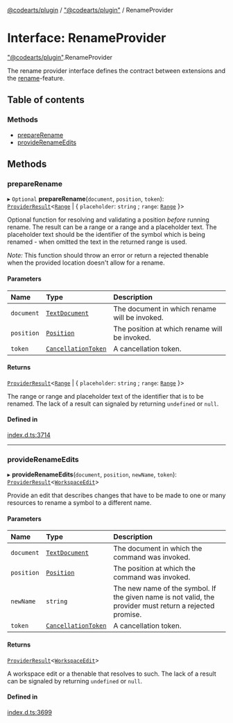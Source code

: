 [@codearts/plugin](../README.md) / ["@codearts/plugin"](../modules/_codearts_plugin_.md) / RenameProvider

# Interface: RenameProvider

["@codearts/plugin"](../modules/_codearts_plugin_.md).RenameProvider

The rename provider interface defines the contract between extensions and
the [rename](https://code.visualstudio.com/docs/editor/editingevolved#_rename-symbol)-feature.

## Table of contents

### Methods

- [prepareRename](codearts_plugin_.RenameProvider.md#preparerename)
- [provideRenameEdits](codearts_plugin_.RenameProvider.md#providerenameedits)

## Methods

### prepareRename

▸ `Optional` **prepareRename**(`document`, `position`, `token`): [`ProviderResult`](../modules/_codearts_plugin_.md#providerresult)<[`Range`](../classes/codearts_plugin_.Range.md) \| { `placeholder`: `string` ; `range`: [`Range`](../classes/codearts_plugin_.Range.md)  }\>

Optional function for resolving and validating a position *before* running rename. The result can
be a range or a range and a placeholder text. The placeholder text should be the identifier of the symbol
which is being renamed - when omitted the text in the returned range is used.

*Note:* This function should throw an error or return a rejected thenable when the provided location
doesn't allow for a rename.

#### Parameters

| Name | Type | Description |
| :------ | :------ | :------ |
| `document` | [`TextDocument`](codearts_plugin_.TextDocument.md) | The document in which rename will be invoked. |
| `position` | [`Position`](../classes/codearts_plugin_.Position.md) | The position at which rename will be invoked. |
| `token` | [`CancellationToken`](codearts_plugin_.CancellationToken.md) | A cancellation token. |

#### Returns

[`ProviderResult`](../modules/_codearts_plugin_.md#providerresult)<[`Range`](../classes/codearts_plugin_.Range.md) \| { `placeholder`: `string` ; `range`: [`Range`](../classes/codearts_plugin_.Range.md)  }\>

The range or range and placeholder text of the identifier that is to be renamed. The lack of a result can signaled by returning `undefined` or `null`.

#### Defined in

[index.d.ts:3714](https://github.com/xyz-fish/cloudide-plugin-api/blob/9927cd6/index.d.ts#L3714)

___

### provideRenameEdits

▸ **provideRenameEdits**(`document`, `position`, `newName`, `token`): [`ProviderResult`](../modules/_codearts_plugin_.md#providerresult)<[`WorkspaceEdit`](../classes/codearts_plugin_.WorkspaceEdit.md)\>

Provide an edit that describes changes that have to be made to one
or many resources to rename a symbol to a different name.

#### Parameters

| Name | Type | Description |
| :------ | :------ | :------ |
| `document` | [`TextDocument`](codearts_plugin_.TextDocument.md) | The document in which the command was invoked. |
| `position` | [`Position`](../classes/codearts_plugin_.Position.md) | The position at which the command was invoked. |
| `newName` | `string` | The new name of the symbol. If the given name is not valid, the provider must return a rejected promise. |
| `token` | [`CancellationToken`](codearts_plugin_.CancellationToken.md) | A cancellation token. |

#### Returns

[`ProviderResult`](../modules/_codearts_plugin_.md#providerresult)<[`WorkspaceEdit`](../classes/codearts_plugin_.WorkspaceEdit.md)\>

A workspace edit or a thenable that resolves to such. The lack of a result can be
signaled by returning `undefined` or `null`.

#### Defined in

[index.d.ts:3699](https://github.com/xyz-fish/cloudide-plugin-api/blob/9927cd6/index.d.ts#L3699)
